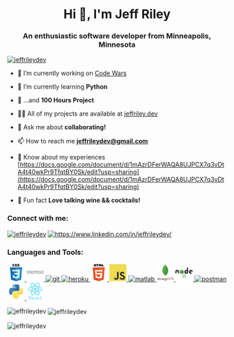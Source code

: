 <h1 align="center">Hi 👋, I'm Jeff Riley</h1>
<h3 align="center">An enthusiastic software developer from Minneapolis, Minnesota</h3>

<p align="left"> <a href="https://twitter.com/jeffrileydev" target="blank"><img src="https://img.shields.io/twitter/follow/jeffrileydev?logo=twitter&style=for-the-badge" alt="jeffrileydev" /></a> </p>

- 🔭 I’m currently working on [Code Wars](https://github.com/jeffrileydev/code-wars)

- 🌱 I’m currently learning **Python**

- 👯 ...and **100 Hours Project**

- 👨‍💻 All of my projects are available at [jeffriley.dev](jeffriley.dev)

- 💬 Ask me about **collaborating!**

- 📫 How to reach me **jeffrileydev@gmail.com**

- 📄 Know about my experiences [https://docs.google.com/document/d/1mAzrDFerWAQA8UJPCX7q3vDtA4t40wkPr9TfqtBY0Sk/edit?usp=sharing](https://docs.google.com/document/d/1mAzrDFerWAQA8UJPCX7q3vDtA4t40wkPr9TfqtBY0Sk/edit?usp=sharing)

- 🍻 Fun fact **Love talking wine && cocktails!**

<h3 align="left">Connect with me:</h3>
<p align="left">
<a href="https://twitter.com/jeffrileydev" target="blank"><img align="center" src="https://raw.githubusercontent.com/rahuldkjain/github-profile-readme-generator/neutral-icons/src/images/icons/Social/twitter.svg" alt="jeffrileydev" height="30" width="40" /></a>
<a href="https://linkedin.com/in/https://www.linkedin.com/in/jeffrileydev/" target="blank"><img align="center" src="https://raw.githubusercontent.com/rahuldkjain/github-profile-readme-generator/neutral-icons/src/images/icons/Social/linked-in-alt.svg" alt="https://www.linkedin.com/in/jeffrileydev/" height="30" width="40" /></a>
</p>

<h3 align="left">Languages and Tools:</h3>
<p align="left"> <a href="https://www.w3schools.com/css/" target="_blank"> <img src="https://raw.githubusercontent.com/devicons/devicon/master/icons/css3/css3-original-wordmark.svg" alt="css3" width="40" height="40"/> </a> <a href="https://expressjs.com" target="_blank"> <img src="https://raw.githubusercontent.com/devicons/devicon/master/icons/express/express-original-wordmark.svg" alt="express" width="40" height="40"/> </a> <a href="https://git-scm.com/" target="_blank"> <img src="https://www.vectorlogo.zone/logos/git-scm/git-scm-icon.svg" alt="git" width="40" height="40"/> </a> <a href="https://heroku.com" target="_blank"> <img src="https://www.vectorlogo.zone/logos/heroku/heroku-icon.svg" alt="heroku" width="40" height="40"/> </a> <a href="https://www.w3.org/html/" target="_blank"> <img src="https://raw.githubusercontent.com/devicons/devicon/master/icons/html5/html5-original-wordmark.svg" alt="html5" width="40" height="40"/> </a> <a href="https://developer.mozilla.org/en-US/docs/Web/JavaScript" target="_blank"> <img src="https://raw.githubusercontent.com/devicons/devicon/master/icons/javascript/javascript-original.svg" alt="javascript" width="40" height="40"/> </a> <a href="https://www.mathworks.com/" target="_blank"> <img src="https://raw.githubusercontent.com/simple-icons/simple-icons/master/icons/mathworks.svg" alt="matlab" width="40" height="40"/> </a> <a href="https://www.mongodb.com/" target="_blank"> <img src="https://raw.githubusercontent.com/devicons/devicon/master/icons/mongodb/mongodb-original-wordmark.svg" alt="mongodb" width="40" height="40"/> </a> <a href="https://nodejs.org" target="_blank"> <img src="https://raw.githubusercontent.com/devicons/devicon/master/icons/nodejs/nodejs-original-wordmark.svg" alt="nodejs" width="40" height="40"/> </a> <a href="https://postman.com" target="_blank"> <img src="https://www.vectorlogo.zone/logos/getpostman/getpostman-icon.svg" alt="postman" width="40" height="40"/> </a> <a href="https://www.python.org" target="_blank"> <img src="https://raw.githubusercontent.com/devicons/devicon/master/icons/python/python-original.svg" alt="python" width="40" height="40"/> </a> <a href="https://reactjs.org/" target="_blank"> <img src="https://raw.githubusercontent.com/devicons/devicon/master/icons/react/react-original-wordmark.svg" alt="react" width="40" height="40"/> </a> </p>

<p><img align="left" src="https://github-readme-stats.vercel.app/api/top-langs?username=jeffrileydev&show_icons=true&locale=en&layout=compact" alt="jeffrileydev" /></p>

<p>&nbsp;<img align="center" src="https://github-readme-stats.vercel.app/api?username=jeffrileydev&show_icons=true&locale=en" alt="jeffrileydev" /></p>

<p><img align="center" src="https://github-readme-streak-stats.herokuapp.com/?user=jeffrileydev&" alt="jeffrileydev" /></p>
